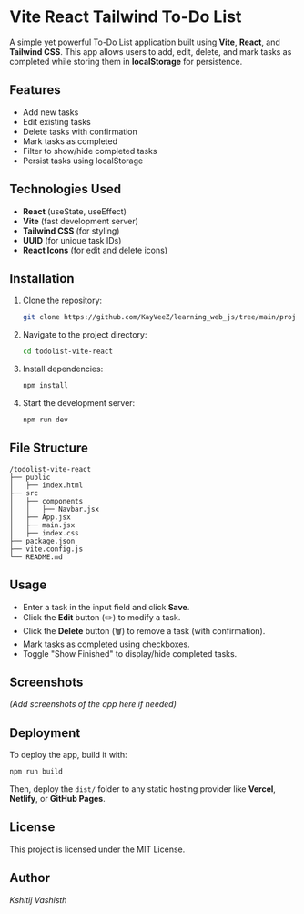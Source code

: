 # Vite React Tailwind To-Do List

A simple yet powerful To-Do List application built using **Vite**, **React**, and **Tailwind CSS**. This app allows users to add, edit, delete, and mark tasks as completed while storing them in **localStorage** for persistence.

## Features
- Add new tasks
- Edit existing tasks
- Delete tasks with confirmation
- Mark tasks as completed
- Filter to show/hide completed tasks
- Persist tasks using localStorage

## Technologies Used
- **React** (useState, useEffect)
- **Vite** (fast development server)
- **Tailwind CSS** (for styling)
- **UUID** (for unique task IDs)
- **React Icons** (for edit and delete icons)

## Installation

1. Clone the repository:
   ```bash
   git clone https://github.com/KayVeeZ/learning_web_js/tree/main/projects/todoListVid114
   ```

2. Navigate to the project directory:
   ```bash
   cd todolist-vite-react
   ```

3. Install dependencies:
   ```bash
   npm install
   ```

4. Start the development server:
   ```bash
   npm run dev
   ```

## File Structure
```
/todolist-vite-react
├── public
│   ├── index.html
├── src
│   ├── components
│   │   ├── Navbar.jsx
│   ├── App.jsx
│   ├── main.jsx
│   ├── index.css
├── package.json
├── vite.config.js
└── README.md
```

## Usage
- Enter a task in the input field and click **Save**.
- Click the **Edit** button (✏️) to modify a task.
- Click the **Delete** button (🗑️) to remove a task (with confirmation).
- Mark tasks as completed using checkboxes.
- Toggle "Show Finished" to display/hide completed tasks.

## Screenshots
*(Add screenshots of the app here if needed)*

## Deployment
To deploy the app, build it with:
```bash
npm run build
```
Then, deploy the `dist/` folder to any static hosting provider like **Vercel**, **Netlify**, or **GitHub Pages**.

## License
This project is licensed under the MIT License.

## Author
*Kshitij Vashisth*

